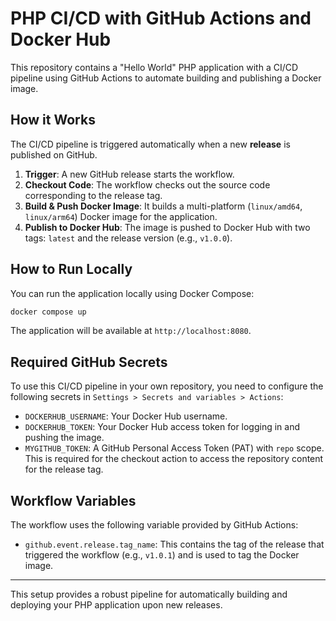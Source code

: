 # PHP CI/CD with GitHub Actions and Docker Hub

This repository contains a "Hello World" PHP application with a CI/CD pipeline using GitHub Actions to automate building and publishing a Docker image.

## How it Works

The CI/CD pipeline is triggered automatically when a new **release** is published on GitHub.

1.  **Trigger**: A new GitHub release starts the workflow.
2.  **Checkout Code**: The workflow checks out the source code corresponding to the release tag.
3.  **Build & Push Docker Image**: It builds a multi-platform (`linux/amd64`, `linux/arm64`) Docker image for the application.
4.  **Publish to Docker Hub**: The image is pushed to Docker Hub with two tags: `latest` and the release version (e.g., `v1.0.0`).

## How to Run Locally

You can run the application locally using Docker Compose:

```bash
docker compose up
```

The application will be available at `http://localhost:8080`.

## Required GitHub Secrets

To use this CI/CD pipeline in your own repository, you need to configure the following secrets in `Settings > Secrets and variables > Actions`:

*   `DOCKERHUB_USERNAME`: Your Docker Hub username.
*   `DOCKERHUB_TOKEN`: Your Docker Hub access token for logging in and pushing the image.
*   `MYGITHUB_TOKEN`: A GitHub Personal Access Token (PAT) with `repo` scope. This is required for the checkout action to access the repository content for the release tag.

## Workflow Variables

The workflow uses the following variable provided by GitHub Actions:

*   `github.event.release.tag_name`: This contains the tag of the release that triggered the workflow (e.g., `v1.0.1`) and is used to tag the Docker image.

---

This setup provides a robust pipeline for automatically building and deploying your PHP application upon new releases.
